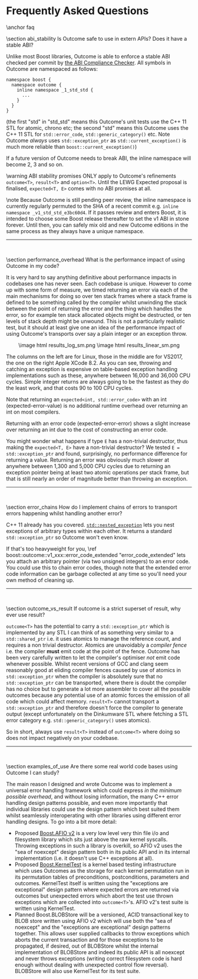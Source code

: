 # Frequently Asked Questions
\anchor faq

\section abi_stability Is Outcome safe to use in extern APIs? Does it have a stable ABI?

Unlike most Boost libraries, Outcome is able to enforce a stable ABI checked per commit by
<a href="https://lvc.github.io/abi-compliance-checker/">the ABI Compliance Checker</a>.
All symbols in Outcome are namespaced as follows:

~~~{.cpp}
namespace boost {
  namespace outcome {
    inline namespace _1_std_std {
      ...
    }
  }
}
~~~

(the first "std" in "std_std" means this Outcome's unit tests use the C++ 11 STL for atomic,
chrono etc; the second "std" means this Outcome uses the C++ 11 STL for `std::error_code`,
`std::generic_category()` etc. Note Outcome *always* uses `std::exception_ptr` as
`std::current_exception()` is much more reliable than `boost::current_exception()`)

If a future version of Outcome needs to break ABI, the inline namespace will become 2, 3
and so on.

\warning ABI stability promises ONLY apply to Outcome's refinements `outcome<T>`, `result<T>` and
`option<T>`. Until the LEWG Expected proposal is finalised, `expected<T, E>` comes with no
ABI promises at all.

\note Because Outcome is still pending peer review, the inline namespace is currently
regularly permuted to the SHA of a recent commit e.g. `inline namespace _v1_std_std_e3bc60d4`.
If it passes review and enters Boost, it is intended to choose some Boost release thereafter
to set the v1 ABI in stone forever. Until then, you can safely mix old and new Outcome
editions in the same process as they always have a unique namespace.


<hr><br>

\section performance_overhead What is the performance impact of using Outcome in my code?

It is very hard to say anything definitive about performance impacts in codebases one
has never seen. Each codebase is unique. However to come up with some form of measure,
we timed returning an error via each of the main mechanisms for doing so over ten stack
frames where a stack frame is defined to be something called by the compiler whilst
unwinding the stack between the point of returning the error and the thing which handles
the error, so for example ten stack allocated objects might be destructed, or ten levels
of stack depth might be unwound. This is not a particularly realistic test, but it
should at least give one an idea of the performance impact of using Outcome's transports
over say a plain integer or an exception throw.

<center>
\image html results_log_sm.png
\image html results_linear_sm.png
</center>

The columns on the left are for Linux, those in the middle are for VS2017, the one on
the right Apple XCode 8.2. As you can see, throwing and catching an exception is
expensive on table-based exception handling implementations such as these, anywhere
between 16,000 and 36,000 CPU cycles. Simple integer returns are always going to be
the fastest as they do the least work, and that costs 90 to 100 CPU cycles.

Note that returning an `expected<int, std::error_code>` with an int (expected-error-value)
is no additional runtime overhead over returning an int on most compilers.

Returning with an error code (expected-error-error) shows a slight increase over returning
an int due to the cost of constructing an error code.

You might wonder what happens if type `E` has a non-trivial destructor, thus making the
`expected<T, E>` have a non-trivial destructor? We tested `E = std::exception_ptr` and
found, surprisingly, no performance difference for returning a value. Returning an error
was obviously much slower at anywhere between 1,300 and 5,000 CPU cycles due to returning
an exception pointer being at least two atomic operations per stack frame, but that is
still nearly an order of magnitude better than throwing an exception.


<hr><br>

\section error_chains How do I implement chains of errors to transport errors happening whilst handling another error?

C++ 11 already has you covered. <a href="http://en.cppreference.com/w/cpp/error/nested_exception">`std::nested_exception`</a>
lets you nest exceptions of arbitrary types within each other. It returns a standard `std::exception_ptr`
so Outcome won't even know.

If that's too heavyweight for you, \ref boost::outcome::v1_xxx::error_code_extended "error_code_extended"
lets you attach an arbitrary pointer (via two unsigned integers) to an error code. You could use this to
chain error codes, though note that the extended error code information can be garbage collected at any time
so you'll need your own method of cleaning up. 


<hr><br>

\section outcome_vs_result If outcome<T> is a strict superset of result<T>, why ever use result<T>?

`outcome<T>` has the potential to carry a `std::exception_ptr` which is implemented
by any STL I can think of as something very similar to a `std::shared_ptr` i.e. it
uses atomics to manage the reference count, and requires a non trivial destructor. Atomics are unavoidably a *compiler fence*
i.e. the compiler **must** emit code at the point of the fence. Outcome has been
very carefully written to let the compiler's optimiser *not* emit code whenever possible. Whilst recent versions of GCC and clang seem
reasonably good at eliding compiler fences caused by use of atomics in `std::exception_ptr`
when the compiler is absolutely sure that no `std::exception_ptr` can be transported,
where there is doubt the compiler has no choice but to generate a lot more assembler
to cover all the possible outcomes because any potential use of an atomic forces the
emission of all code which could affect memory.
`result<T>` cannot transport a `std::exception_ptr` and therefore doesn't force the
compiler to generate output (except unfortunately on the Dinkumware STL where fetching
a STL error category e.g. `std::generic_category()` uses atomics).

So in short, always use `result<T>` instead of `outcome<T>` where doing so does not
impact negatively on your codebase.


<hr><br>

\section examples_of_use Are there some real world code bases using Outcome I can study?

The main reason I designed and wrote
Outcome was to implement a universal error handling framework which could express *in the
minimum possible overhead*, and without losing information, the many C++ error handling design patterns possible, and even
more importantly that individual libraries could use the design pattern which best suited
them whilst seamlessly interoperating with other libraries using different error handling
designs. To go into a bit more detail:
* Proposed <a href="https://ned14.github.io/boost.afio/">Boost.AFIO v2</a> is a very low
level very thin file i/o and filesystem library which sits just above the raw kernel syscalls.
Throwing exceptions in such a library is overkill, so AFIO v2 uses the "sea of noexcept"
design pattern both in its public API and in its internal implementation (i.e. it doesn't
use C++ exceptions at all).
* Proposed <a href="https://github.com/ned14/boost.kerneltest">Boost.KernelTest</a> is a
kernel based testing infrastructure which uses Outcomes as the storage for each kernel
permutation run in its permutation tables of preconditions, postconditions, parameters
and outcomes. KernelTest itself is written using the
"exceptions are exceptional" design pattern where expected errors are returned via
outcomes but unexpected errors which abort the test use thrown exceptions which are
collected into `outcome<T>`'s. AFIO v2's test suite is written using KernelTest.
* Planned Boost.BLOBStore will be a versioned, ACID transactional key to BLOB store written
using AFIO v2 which will use both the "sea of noexcept" and the "exceptions are exceptional"
design patterns together. This allows user supplied callbacks to throw exceptions which aborts
the current transaction and for those exceptions to be propagated, if desired, out of BLOBStore
whilst the internal implementation of BLOBStore and indeed its public API is all noexcept
and never throws exceptions (writing correct filesystem code is hard enough without dealing
with unexpected control flow reversal). BLOBStore will also use KernelTest for its test suite.
